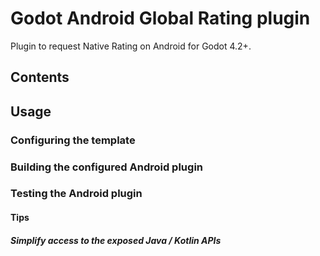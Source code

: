 # Godot Android Global Rating plugin
Plugin to request Native Rating on Android for Godot 4.2+.

## Contents

## Usage

### Configuring the template

### Building the configured Android plugin

### Testing the Android plugin

#### Tips

##### Simplify access to the exposed Java / Kotlin APIs

